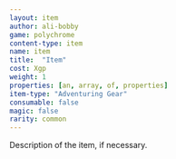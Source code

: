```yaml
---
layout: item
author: ali-bobby
game: polychrome
content-type: item
name: item
title:  "Item"
cost: Xgp
weight: 1
properties: [an, array, of, properties]
item-type: "Adventuring Gear"
consumable: false
magic: false
rarity: common
---
```


Description of the item, if necessary.